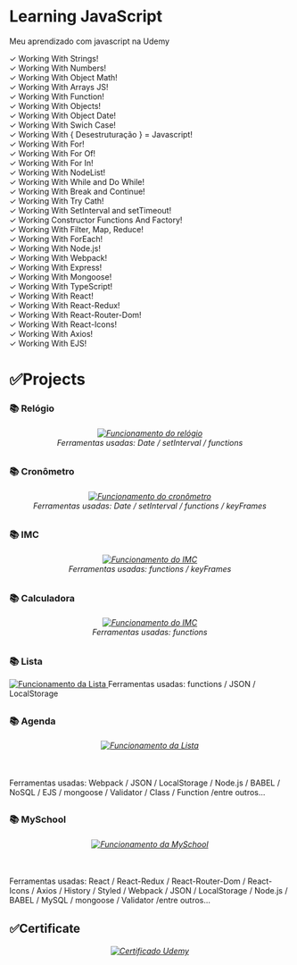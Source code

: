 # Learning JavaScript
 Meu aprendizado com javascript na Udemy

 ✓ Working With Strings! <br>
 ✓ Working With Numbers! <br>
 ✓ Working With Object Math! <br>
 ✓ Working With Arrays JS! <br>
 ✓ Working With Function! <br>
 ✓ Working With Objects! <br>
 ✓ Working With Object Date! <br>
 ✓ Working With Swich Case! <br>
 ✓ Working With { Desestruturação } = Javascript! <br>
 ✓ Working With For! <br>
 ✓ Working With For Of! <br>
 ✓ Working With For In! <br>
 ✓ Working With NodeList! <br>
 ✓ Working With While and Do While! <br>
 ✓ Working With Break and Continue! <br>
 ✓ Working With Try Cath! <br>
 ✓ Working With SetInterval and setTimeout! <br>
 ✓ Working Constructor Functions And Factory! <br>
 ✓ Working With Filter, Map, Reduce! <br>
 ✓ Working With ForEach! <br>
 ✓ Working With Node.js! <br>
 ✓ Working With Webpack! <br>
 ✓ Working With Express! <br>
 ✓ Working With Mongoose! <br>
 ✓ Working With TypeScript! <br>
 ✓ Working With React! <br>
 ✓ Working With React-Redux! <br>
 ✓ Working With React-Router-Dom! <br>
 ✓ Working With React-Icons! <br>
 ✓ Working With Axios! <br>
 ✓ Working With EJS! <br>

 <h1>✅Projects</h1>
 <h3>📚 Relógio</h3> 
 
 <h6 align="center">
   <a href="https://sylu4n.github.io/JsUdemy/exercicios/Relogio/index.html">
    <img src="./imgReadme/Relogio.gif" alt="Funcionamento do relógio" />
   </a><br>
   Ferramentas usadas: Date / setInterval / functions
 </h6>
 <h2></h2>

 <h3>📚 Cronômetro</h3> 
 <h6 align="center">
    <a href="https://sylu4n.github.io/JsUdemy/exercicios/Cronometro/index.html">
      <img src="./imgReadme/Cronometro.gif" alt="Funcionamento do cronômetro" />
    </a><br>
    Ferramentas usadas: Date / setInterval / functions / keyFrames
  </h6>
 <h2></h2>

<h3>📚 IMC</h3> 
 <h6 align="center">
    <a href="https://sylu4n.github.io/JsUdemy/exercicios/IMC/index.html">
      <img src="./imgReadme/IMC.gif" alt="Funcionamento do IMC" />
    </a><br>
    Ferramentas usadas: functions / keyFrames
 </h6>
 <h2></h2>

<h3>📚 Calculadora</h3> 
 <h6 align="center">
    <a href="https://sylu4n.github.io/JsUdemy/exercicios/Calculadora/index.html">
      <img src="./imgReadme/Calculadora.gif" alt="Funcionamento do IMC" />
    </a><br>
     Ferramentas usadas: functions
 </h6>
 <h2></h2>

<h3>📚 Lista</h3> 
<a href="https://sylu4n.github.io/JsUdemy/exercicios/Lista/index.html"> 
  <img src="./imgReadme/lista.gif" alt="Funcionamento da Lista" />
</a>
Ferramentas usadas: functions / JSON / LocalStorage  
<h2></h2>

<h3>📚 Agenda</h3> 
<h6 align="center">
  <a href="https://www.linkedin.com/posts/luan-sim%C3%B5es-617492236_com-base-nos-estudos-da-udemy-consegui-desenvolver-activity-6915748380409274370-2Zz3?utm_source=linkedin_share&utm_medium=member_desktop_web">
    <img src="./imgReadme/AgendaGif.gif" alt="Funcionamento da Lista" />
  </a>
</h6> 
<br>
 Ferramentas usadas: Webpack / JSON / LocalStorage / Node.js / BABEL / NoSQL / EJS / mongoose / Validator / Class / Function /entre outros...

<h2></h2>

<h3>📚 MySchool</h3> 
<h6 align="center">
  <a href="https://www.linkedin.com/posts/luan-sim%C3%B5es-617492236_com-base-nos-estudos-em-react-desenvolvi-activity-6918023647324479488-r-PV?utm_source=linkedin_share&utm_medium=member_desktop_web">
    <img src="./imgReadme/SchoolGif.gif" alt="Funcionamento da MySchool" />
  </a>
</h6> 
<br>
 Ferramentas usadas: React / React-Redux / React-Router-Dom / React-Icons / Axios / History / Styled / Webpack / JSON / LocalStorage / Node.js / BABEL / MySQL / mongoose / Validator /entre outros...

<h2>✅Certificate</h2>

<h6 align="center">
  <a href="https://www.linkedin.com/posts/luan-sim%C3%B5es-617492236_com-base-nos-estudos-em-react-desenvolvi-activity-6918023647324479488-r-PV?utm_source=linkedin_share&utm_medium=member_desktop_web">
    <img src="./imgReadme/Certificado.jpg" alt="Certificado Udemy" />
  </a>
</h6>
  


